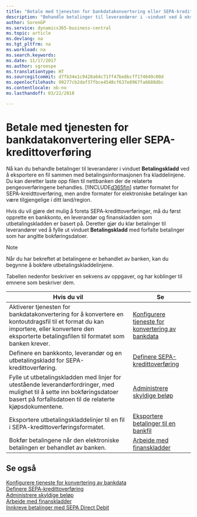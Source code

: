 ```yaml
---
title: "Betale med tjenesten for bankdatakonvertering eller SEPA-kredittoverføring | Microsoft-dokumentasjon"
description: "Behandle betalinger til leverandører i -vinduet ved å eksportere en fil sammen med betalingsinformasjonen fra kladdelinjene."
author: SorenGP
ms.service: dynamics365-business-central
ms.topic: article
ms.devlang: na
ms.tgt_pltfrm: na
ms.workload: na
ms.search.keywords: 
ms.date: 11/17/2017
ms.author: sgroespe
ms.translationtype: HT
ms.sourcegitcommit: d7fb34e1c9428a64c71ff47be8bcff174649c00d
ms.openlocfilehash: 99277cb2daf37fbce4548cf637e8967fa6688dbc
ms.contentlocale: nb-no
ms.lasthandoff: 03/22/2018

---
```

# <a name="making-payments-with-bank-data-conversion-service-or-sepa-credit-transfer"></a>Betale med tjenesten for bankdatakonvertering eller SEPA-kredittoverføring
Nå kan du behandle betalinger til leverandører i vinduet **Betalingskladd** ved å eksportere en fil sammen med betalingsinformasjonen fra kladdelinjene. Du kan deretter laste opp filen til nettbanken der de relaterte pengeoverføringene behandles. [!INCLUDE[d365fin](includes/d365fin_md.md)] støtter formatet for SEPA-kreidttoverføring, men andre formater for elektroniske betalinger kan være tilgjengelige i ditt land/region.   

 Hvis du vil gjøre det mulig å foreta SEPA-kredittoverføringer, må du først opprette en bankkonto, en leverandør og finanskladden som utbetalingskladden er basert på. Deretter gjør du klar betalinger til leverandører ved å fylle ut vinduet **Betalingskladd** med forfalte betalinger som har angitte bokføringsdatoer.  

> [!NOTE]  
>  Når du har bekreftet at betalingene er behandlet av banken, kan du begynne å bokføre utbetalingskladdelinjene.  

 Tabellen nedenfor beskriver en sekvens av oppgaver, og har koblinger til emnene som beskriver dem.   

|**Hvis du vil**|**Se**|  
|------------|-------------|  
|Aktiverer tjenesten for bankdatakonvertering for å konvertere en kontoutdragsfil til et format du kan importere, eller konvertere den eksporterte betalingsfilen til formatet som banken krever.|[Konfigurere tjeneste for konvertering av bankdata](bank-how-setup-bank-statement-service.md)|  
|Definere en bankkonto, leverandør og en utbetalingskladd for SEPA-kredittoverføring.|[Definere SEPA-kredittoverføring](finance-how-to-set-up-sepa-credit-transfer.md)|  
|Fylle ut utbetalingskladden med linjer for utestående leverandørfordringer, med mulighet til å sette inn bokføringsdatoer basert på forfallsdatoen til de relaterte kjøpsdokumentene.|[Administrere skyldige beløp](payables-manage-payables.md)|  
|Eksportere utbetalingskladdelinjer til en fil i SEPA-kredittoverføringsformatet.|[Eksportere betalinger til en bankfil](payables-how-export-payments-bank-file.md)|  
|Bokfør betalingene når den elektroniske betalingen er behandlet av banken.|[Arbeide med finanskladder](ui-work-general-journals.md)|  

## <a name="see-also"></a>Se også  
[Konfigurere tjeneste for konvertering av bankdata](bank-how-setup-bank-statement-service.md)  
[Definere SEPA-kredittoverføring](finance-how-to-set-up-sepa-credit-transfer.md)  
[Administrere skyldige beløp](payables-manage-payables.md)   
[Arbeide med finanskladder](ui-work-general-journals.md)  
[Innkreve betalinger med SEPA Direct Debit](finance-collect-payments-with-sepa-direct-debit.md)   

